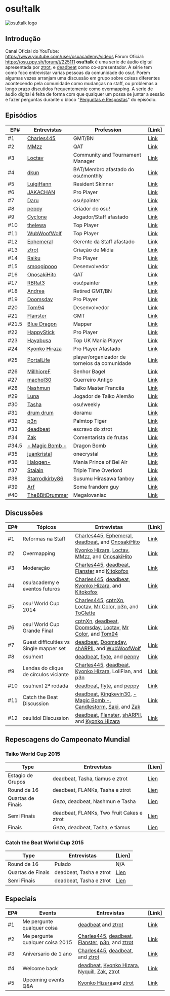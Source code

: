 osu!talk
====================

![osu!talk logo](osu!talk.jpg "osu!talk logo")

Introdução
-----------

Canal Oficial do YouTube: <https://www.youtube.com/user/osuacademy/videos>
Fórum Oficial: <https://osu.ppy.sh/forum/t/225111>
**osu!talk** é uma serie de áudio digital apresentada por [ztrot](https://osu.ppy.sh/u/ztrot), e [deadbeat](https://osu.ppy.sh/u/deadbeat) como co-apresentador. A série tem como foco entrevistar varias pessoas da comunidade do osu!. Porém algumas vezes arranjam uma discussão em grupo sobre coisas diferentes acontecendo pela comunidade como mudanças na staff, ou problemas a longo prazo discutidos frequentemente como overmapping. A serie de áudio digital é feita de forma com que qualquer um possa se juntar a sessão e fazer perguntas durante o bloco "[Perguntas e Respostas](https://en.wikipedia.org/wiki/Q%26A)" do episódio.

Episódios
-----------

| EP\#  | Entrevistas                                              | Profession                                   | [Link]                                                        |
|-------|----------------------------------------------------------|----------------------------------------------|---------------------------------------------------------------|
| #1    | [Charles445](https://osu.ppy.sh/u/85000)                       | GMT/BN                                       | [Link](https://www.youtube.com/watch?v=e8lhBtcPbjw)                 |
| #2    | [MMzz](https://osu.ppy.sh/u/128993)                            | QAT                                          | [Link](https://www.youtube.com/watch?v=fBBQ4bwNZcY)                 |
| #3    | [Loctav](https://osu.ppy.sh/u/71366)                           | Community and Tournament Manager             | [Link](https://www.youtube.com/watch?v=gxZtxmUvDoQ)                 |
| #4    | [dkun](https://osu.ppy.sh/u/154400)                            | BAT/Membro afastado do osu!monthly           | [Link](https://www.youtube.com/watch?v=_nFI71fG7-c)                 |
| #5    | [LuigiHann](https://osu.ppy.sh/u/1079)                         | Resident Skinner                             | [Link](https://www.youtube.com/watch?v=OVjq9ko83t0)                 |
| #6    | [JAKACHAN](https://osu.ppy.sh/u/718696)                        | Pro Player                                   | [Link](https://www.youtube.com/watch?v=WXFMggx94e0)                 |
| #7    | [Daru](https://osu.ppy.sh/u/32480)                             | osu!painter                                  | [Link](https://www.youtube.com/watch?v=eBFaLRXmfYc)                 |
| #8    | [peppy](https://osu.ppy.sh/u/2)                                | Criador do osu!                              | [Link](https://www.youtube.com/watch?v=x7vdW5uZutU)                 |
| #9    | [Cyclone](https://osu.ppy.sh/u/18589)                          | Jogador/Staff afastado                       | [Link](https://www.youtube.com/watch?v=jPUSY0FMw2E)                 |
| #10   | [thelewa](https://osu.ppy.sh/u/475021)                         | Top Player                                   | [Link](https://www.youtube.com/watch?v=N7P-J-5LJzk)                 |
| #11   | [WubWoofWolf](https://osu.ppy.sh/u/39828)                      | Top Player                                   | [Link](https://www.youtube.com/watch?v=XYzKlfvQt-w)                 |
| #12   | [Ephemeral](https://osu.ppy.sh/u/102335)                       | Gerente da Staff afastado                    | [Link](https://www.youtube.com/watch?v=eXWmjo0-oyM)                 |
| #13   | [ztrot](https://osu.ppy.sh/u/6347)                             | Criação de Mídia                             | [Link](https://www.youtube.com/watch?v=8COmLt0IBRs)                 |
| #14   | [Raiku](https://osu.ppy.sh/u/1525538)                          | Pro Player                                   | [Link](https://www.youtube.com/watch?v=5P9FaFrS0CM)                 |
| #15   | [smoogipooo](https://osu.ppy.sh/u/1040328)                     | Desenvolvedor                                | [Link](https://www.youtube.com/watch?v=vG1yx1xVQsk)                 |
| #16   | [OnosakiHito](https://osu.ppy.sh/u/290128)                     | QAT                                          | [Link](https://www.youtube.com/watch?v=ZYby7r3YNPg)                 |
| #17   | [RBRat3](https://osu.ppy.sh/u/307202)                          | osu!painter                                  | [Link](https://www.youtube.com/watch?v=kSotXmkCN4I)                 |
| #18   | [Andrea](https://osu.ppy.sh/u/33599)                           | Retired GMT/BN                               | [Link](https://www.youtube.com/watch?v=dKEOVBiljdc)                 |
| #19   | [Doomsday](https://osu.ppy.sh/u/18983)                         | Pro Player                                   | [Link](https://www.youtube.com/watch?v=0C74QeEcn_4)                 |
| #20   | [Tom94](https://osu.ppy.sh/u/1857058)                          | Desenvolvedor                                | [Link](https://www.youtube.com/watch?v=ONnUrG4jrto)                 |
| #21   | [Flanster](https://osu.ppy.sh/u/447818)                        | GMT                                          | [Link](https://www.youtube.com/watch?v=nvGP5x9ZseM)                 |
| #21.5 | [Blue Dragon](https://osu.ppy.sh/u/19048)                      | Mapper                                       | [Link](https://puu.sh/cmOO3/a737a268da.mp3)                         |
| #22   | [HappyStick](https://osu.ppy.sh/u/256802)                      | Pro Player                                   | [Link](https://www.youtube.com/watch?v=zhAHOreuYp4)                 |
| #23   | [Hayabusa](https://osu.ppy.sh/u/3104108)                       | Top UK Mania Player                          | [Link](https://www.youtube.com/watch?v=1C102Zzuyzg)                 |
| #24   | [Kyonko Hiraza](https://osu.ppy.sh/u/444868)                   | Pro Player Afastado                          | [Link](https://www.youtube.com/watch?v=6RhBqhhn9F0)                 |
| #25   | [PortalLife](https://osu.ppy.sh/u/929134)                      | player/organizador de torneios da comunidade | [Link](https://www.youtube.com/watch?v=odGwuBwqcmc)                 |
| #26   | [MillhioreF](https://osu.ppy.sh/u/941094)                      | Senhor Bagel                                 | [Link](https://www.youtube.com/watch?v=dO3kv8nutSI)                 |
| #27   | [machol30](https://osu.ppy.sh/u/5772)                          | Guerreiro Antigo                             | [Link](https://www.youtube.com/watch?v=PR-ItQJLQTE)                 |
| #28   | [Nashmun](https://osu.ppy.sh/u/49031)                          | Taiko Master Francês                         | [Link](https://www.youtube.com/watch?v=C8I81f2Gw1s)                 |
| #29   | [Luna](https://osu.ppy.sh/u/588007)                            | Jogador de Taiko Alemão                      | [Link](https://www.youtube.com/watch?v=5akyzJuLLFI)                 |
| #30   | [Tasha](https://osu.ppy.sh/u/1031958)                          | osu!weekly                                   | [Link](https://www.youtube.com/watch?v=9-TDEjfL1YQ)                 |
| #31   | [drum drum](https://osu.ppy.sh/u/4435526)                      | doramu                                       | [Link](https://www.youtube.com/watch?v=Pna9rIzlZKk)                 |
| #32   | [p3n](https://osu.ppy.sh/u/123703)                             | Palmtop Tiger                                | [Link](https://www.youtube.com/watch?v=stWmOmJgmLE)                 |
| #33   | [deadbeat](https://osu.ppy.sh/u/128370)                        | escravo do ztrot                             | [Link](https://www.youtube.com/watch?v=LwsWUi94GmM)                 |
| #34   | [Zak](https://osu.ppy.sh/u/1375955)                            | Comentarista de frutas                       | [Link](https://www.youtube.com/watch?v=VQ7MIshcA-E)                 |
| #34.5 | [- Magic Bomb -](https://osu.ppy.sh/u/3071175)                 | Dragon Bomb                                  | [Link](https://www.dropbox.com/s/zvc6jlb6zitepag/Dragon%20Bomb.mp3) |
| #35   | [juankristal](https://osu.ppy.sh/u/443656)                     | onecrystal                                   | [Link](https://www.youtube.com/watch?v=YiVCO2U4DLo)                 |
| #36   | [Halogen-](https://osu.ppy.sh/u/169992)                        | Mania Prince of Bel Air                      | [Link](https://www.youtube.com/watch?v=5E02YK5mNRk)                 |
| #37   | [Staiain](https://osu.ppy.sh/u/86188)                          | Triple Time Overlord                         | [Link](https://www.youtube.com/watch?v=_SJA69rqB6w)                 |
| #38   | [Starrodkirby86](https://osu.ppy.sh/u/410)                     | Susumu Hirasawa fanboy                       | [Link](https://www.youtube.com/watch?v=54VUzflrXws)                 |
| #39   | [Arf](https://osu.ppy.sh/u/3716999)                            | Some frandom guy                             | [Link](https://www.youtube.com/watch?v=K9_4nzs5idM)                 |
| #40   | [The8BitDrummer](https://www.twitch.tv/the8bitdrummer/profile) | Megalovaniac                                 | [Link](https://www.youtube.com/watch?v=tuOv9E9QkJA)                 |


Discussões
-----------

| EP\# | Tópicos                                 | Entrevistas                                                                                                                                                                                                                 | [Link]                                        |
|------|-----------------------------------------|-----------------------------------------------------------------------------------------------------------------------------------------------------------------------------------------------------------------------------|-----------------------------------------------|
| #1   | Reformas na Staff                       | [Charles445](https://osu.ppy.sh/u/85000), [Ephemeral](https://osu.ppy.sh/u/102335), [deadbeat](https://osu.ppy.sh/u/128370), and [OnosakiHito](https://osu.ppy.sh/u/290128)                                                                         | [Link](https://www.youtube.com/watch?v=c10Jiq1xZus) |
| #2   | Overmapping                             | [Kyonko Hizara](https://osu.ppy.sh/u/444868), [Loctav](https://osu.ppy.sh/u/71366), [MMzz](https://osu.ppy.sh/u/128993), and [OnosakiHito](https://osu.ppy.sh/u/290128)                                                                             | [Link](https://www.youtube.com/watch?v=RepSYE3hN3A) |
| #3   | Moderação                               | [Charles445](https://osu.ppy.sh/u/85000), [deadbeat](https://osu.ppy.sh/u/128370), [Flanster](https://osu.ppy.sh/u/447818) and [Kitokofox](https://osu.ppy.sh/u/1815420)                                                                            | [Link](https://www.youtube.com/watch?v=C1hvpnW5A7k) |
| #4   | osu!academy e eventos futuros           | [Charles445](https://osu.ppy.sh/u/85000), [deadbeat](https://osu.ppy.sh/u/128370), [Kyonko Hizara](https://osu.ppy.sh/u/444868), and [Kitokofox](https://osu.ppy.sh/u/1815420)                                                                      | [Link](https://www.youtube.com/watch?v=-N44vLwJ9oM) |
| #5   | osu! World Cup 2014                     | [Charles445](https://osu.ppy.sh/u/85000), [cptnXn](https://osu.ppy.sh/u/495272), [Loctav](https://osu.ppy.sh/u/71366), [Mr Color](https://osu.ppy.sh/u/116078), [p3n](https://osu.ppy.sh/u/123703), and [ToGlette](https://osu.ppy.sh/u/1076236)                | [Link](https://www.youtube.com/watch?v=Tl0E8vqubjw) |
| #6   | osu! World Cup Grande Final             | [cptnXn](https://osu.ppy.sh/u/495272), [deadbeat](https://osu.ppy.sh/u/128370), [Doomsday](https://osu.ppy.sh/u/18983), [Loctav](https://osu.ppy.sh/u/71366), [Mr Color](https://osu.ppy.sh/u/116078), and [Tom94](https://osu.ppy.sh/u/1857058)                | [Link](https://www.youtube.com/watch?v=bl63NpUz_T8) |
| #7   | Guest difficulties vs Single mapper set | [deadbeat](https://osu.ppy.sh/u/128370), [Doomsday](https://osu.ppy.sh/u/18983), [shARPII](https://osu.ppy.sh/u/776257), and [WubWoofWolf](https://osu.ppy.sh/u/39828)                                                                              | [Link](https://www.youtube.com/watch?v=OMsHFRS662k) |
| #8   | osu!next                                | [deadbeat](https://osu.ppy.sh/u/128370), [flyte](https://osu.ppy.sh/u/3103765), and [peppy](https://osu.ppy.sh/u/2)                                                                                                                           | [Link](https://www.youtube.com/watch?v=jBUNIDa427Q) |
| #9   | Lendas do clique de círculos viciante   | [Charles445](https://osu.ppy.sh/u/85000), [deadbeat](https://osu.ppy.sh/u/128370), [Kyonko Hizara](https://osu.ppy.sh/u/444868), LoliFlan, and [p3n](https://osu.ppy.sh/u/123703)                                                                   | [Link](https://www.youtube.com/watch?v=tIEuc4DK_nM) |
| #10  | osu!next 2ª rodada                      | [deadbeat](https://osu.ppy.sh/u/128370), [flyte](https://osu.ppy.sh/u/3103765), and [peppy](https://osu.ppy.sh/u/2)                                                                                                                           | [Link](https://www.youtube.com/watch?v=tICLLkOlpno) |
| #11  | Catch the Beat Discussion               | [deadbeat](https://osu.ppy.sh/u/128370), [Kingkevin30](https://osu.ppy.sh/u/564334), [- Magic Bomb -](https://osu.ppy.sh/u/3071175), [Candlestorm](https://osu.ppy.sh/u/6115166), [Saki](https://osu.ppy.sh/u/3026611), and [Zak](https://osu.ppy.sh/u/1375955) | [Link](https://www.youtube.com/watch?v=1SvUNLkcoQg) |
| #12  | osu!idol Discussion                     | [deadbeat](https://osu.ppy.sh/u/128370), [Flanster](https://osu.ppy.sh/u/447818), [shARPII](https://osu.ppy.sh/u/776257), and [Kyonko Hizara](https://osu.ppy.sh/u/444868)                                                                          | [Link](https://www.youtube.com/watch?v=gwtlGM1GpWM) |


Repescagens do Campeonato Mundial
---------------------------------

### Taiko World Cup 2015

| Type              | Entrevistas                               | [Lien]                                             |
|-------------------|-------------------------------------------|----------------------------------------------------|
| Estagio de Grupos | deadbeat, Tasha, tiamus e ztrot           | [Lien](https://www.youtube.com/watch?v=-T9xDo7Y8Fo) |
| Round de 16       | deadbeat, FLANKs, Tasha e ztrot           | [Lien](https://www.youtube.com/watch?v=Y8IHcukw9Dw) |
| Quartas de Finais | _Gezo_, deadbeat, Nashmun e Tasha         | [Lien](https://www.youtube.com/watch?v=W76U6woLvHA) |
| Semi Finais       | deadbeat, FLANKs, Two Fruit Cakes e ztrot | [Lien](https://www.youtube.com/watch?v=ALMrQ0GUmhY) |
| Finais            | _Gezo_, deadbeat, Tasha, e tiamus         | [Lien](https://www.youtube.com/watch?v=iTOig6vSS28) |

### Catch the Beat World Cup 2015

| Type              | Entrevistas             | [Lien]                                             |
|-------------------|-------------------------|----------------------------------------------------|
| Round de 16       | Pulado                  | N/A                                                |
| Quartas de Finais | deadbeat, Tasha e ztrot | [Lien](https://www.youtube.com/watch?v=lagFdqHqVHA) |
| Semi Finais       | deadbeat, Tasha e ztrot | [Lien](https://www.youtube.com/watch?v=n6X5fZEEpRA) |


Especiais
------------

| EP\# | Events                          | Entrevistas                                                                                                                                                              | [Link]                                        |
|------|---------------------------------|--------------------------------------------------------------------------------------------------------------------------------------------------------------------------|-----------------------------------------------|
| #1   | Me pergunte qualquer coisa      | [deadbeat](https://osu.ppy.sh/u/128370) and [ztrot](https://osu.ppy.sh/u/6347)                                                                                                       | [Link](https://www.youtube.com/watch?v=A0xqa-vBPgY) |
| #2   | Me pergunte qualquer coisa 2015 | [Charles445](https://osu.ppy.sh/u/85000), [deadbeat](https://osu.ppy.sh/u/128370), [Flanster](https://osu.ppy.sh/u/447818), [p3n](https://osu.ppy.sh/u/123703), and [ztrot](https://osu.ppy.sh/u/6347) | [Link](https://www.youtube.com/watch?v=a9An8cD18Co) |
| #3   | Aniversario de 1 ano            | [Charles445](https://osu.ppy.sh/u/85000), [deadbeat](https://osu.ppy.sh/u/128370), and [ztrot](https://osu.ppy.sh/u/6347)                                                                  | [Link](https://www.youtube.com/watch?v=AHU7RgGCB50) |
| #4   | Welcome back                    | [deadbeat](https://osu.ppy.sh/u/128370), [Kyonko Hizara](https://osu.ppy.sh/u/444868), [Nyquill](https://osu.ppy.sh/u/682935), [Zak](https://osu.ppy.sh/u/1375955), [ztrot](https://osu.ppy.sh/u/6347) | [Link](https://www.youtube.com/watch?v=mxXNNH5bnU4) |
| #5   | Upcoming events Q&amp;A         | [Kyonko Hizara](https://osu.ppy.sh/u/444868)and [ztrot](https://osu.ppy.sh/u/6347)                                                                                                   | [Link](https://www.youtube.com/watch?v=-f9hGuNC4Jg) |
